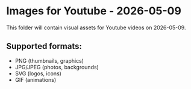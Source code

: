 # Images for Youtube - 2026-05-09

This folder will contain visual assets for Youtube videos on 2026-05-09.

## Supported formats:
- PNG (thumbnails, graphics)
- JPG/JPEG (photos, backgrounds)
- SVG (logos, icons)
- GIF (animations)
